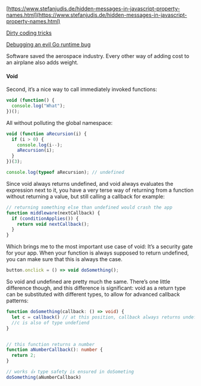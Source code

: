 [https://www.stefanjudis.de/hidden-messages-in-javascript-property-names.html](https://www.stefanjudis.de/hidden-messages-in-javascript-property-names.html)

[Dirty coding tricks](https://www.gamasutra.com/view/news/310570/Developers_share_their_most_memorable_dirty_coding_tricks.php)

[Debugging an evil Go runtime bug
](https://marcan.st/2017/12/debugging-an-evil-go-runtime-bug/)

Software saved the aerospace industry. Every other way of adding cost to an airplane also adds weight.

#### Void

Second, it’s a nice way to call immediately invoked functions:

```js
void (function() {
  console.log("What");
})();
```

All without polluting the global namespace:

```js
void (function aRecursion(i) {
  if (i > 0) {
    console.log(i--);
    aRecursion(i);
  }
})(3);

console.log(typeof aRecursion); // undefined
```

Since void always returns undefined, and void always evaluates the expression next to it, you have a very terse way of returning from a function without returning a value, but still calling a callback for example:

```js
// returning something else than undefined would crash the app
function middleware(nextCallback) {
  if (conditionApplies()) {
    return void nextCallback();
  }
}
```

Which brings me to the most important use case of void: It’s a security gate for your app. When your function is always supposed to return undefined, you can make sure that this is always the case.

```js
button.onclick = () => void doSomething();
```

So void and undefined are pretty much the same. There’s one little difference though, and this difference is significant: void as a return type can be substituted with different types, to allow for advanced callback patterns:

```ts
function doSomething(callback: () => void) {
  let c = callback() // at this position, callback always returns undefined
  //c is also of type undefiend
}


// this function returns a number
function aNumberCallback(): number {
  return 2;
}

// works 👍 type safety is ensured in doSometing
doSomething(aNumberCallback)
```